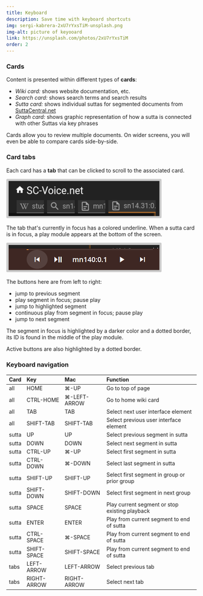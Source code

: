 ```yaml
---
title: Keyboard
description: Save time with keyboard shortcuts
img: sergi-kabrera-2xU7rYxsTiM-unsplash.png
img-alt: picture of keyooard
link: https://unsplash.com/photos/2xU7rYxsTiM
order: 2
---
```


### Cards

Content is presented within different types of **cards**:

* *Wiki card:* shows website documentation, etc.
* *Search card:*  shows search terms and search results
* *Sutta card:* shows individual suttas for segmented documents from [SuttaCentral.net](https://suttacentral.net)
* *Graph card:* shows graphic representation of how a sutta is connected with other Suttas via key phrases

Cards allow you to review multiple documents. 
On wider screens, you will even be able to compare cards side-by-side.

### Card tabs

Each card has a **tab** that can be clicked to scroll to the associated card.

<p>
<img src="img/tabs.png" class="ebt-image" alt="image of card tabs" style="width:400px; padding: 0.4em; border-radius: 0.2em;background: #cccccc;"/>
</p>

The tab that's currently in focus has a colored underline. When a sutta card is in focus, a play module appears at the bottom of the screen.

<p><img src="img/play.png" class="ebt-image" alt="screenshot of play module" style="width: 400px; padding: 0.4em; border-radius: 0.2em;background: #cccccc;"></p>

The buttons here are from left to right: 
- jump to previous segment
- play segment in focus; pause play 
- jump to highlighted segment 
- continuous play from segment in focus; pause play
- jump to next segment

The segment in focus is highlighted by a darker color and a dotted border, its ID is found in the middle of the play module. 

Active buttons are also highlighted by a dotted border. 

### Keyboard navigation

| Card | Key | Mac | Function |
| :---- | :---- | :---- | :---- |
| all | HOME | ⌘-UP | Go to top of page
| all | CTRL-HOME | ⌘-LEFT-ARROW | Go to home wiki card
| all | TAB | TAB | Select next user interface element
| all | SHIFT-TAB | SHIFT-TAB | Select previous user interface element
| sutta | UP | UP | Select previous segment in sutta
| sutta | DOWN | DOWN | Select next segment in sutta
| sutta | CTRL-UP | ⌘-UP | Select first segment in sutta
| sutta | CTRL-DOWN | ⌘-DOWN | Select last segment in sutta
| sutta | SHIFT-UP | SHIFT-UP | Select first segment in group or prior group
| sutta | SHIFT-DOWN | SHIFT-DOWN | Select first segment in next group
| sutta | SPACE | SPACE | Play current segment or stop existing playback
| sutta | ENTER | ENTER | Play from current segment to end of sutta 
| sutta | CTRL-SPACE | ⌘-SPACE | Play from current segment to end of sutta 
| sutta | SHIFT-SPACE | SHIFT-SPACE | Play from current segment to end of sutta 
| tabs | LEFT-ARROW | LEFT-ARROW | Select previous tab 
| tabs | RIGHT-ARROW | RIGHT-ARROW | Select next tab

